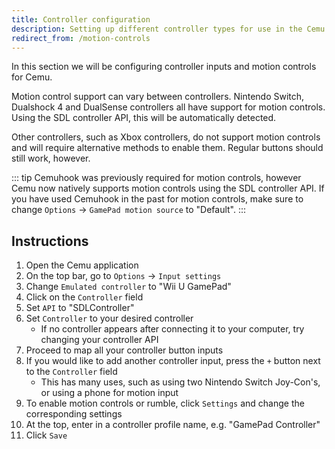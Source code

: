 ```yaml
---
title: Controller configuration
description: Setting up different controller types for use in the Cemu emulator.
redirect_from: /motion-controls
---
```


In this section we will be configuring controller inputs and motion controls for Cemu.

Motion control support can vary between controllers. Nintendo Switch, Dualshock 4 and DualSense controllers all have support for motion controls. Using the SDL controller API, this will be automatically detected.

Other controllers, such as Xbox controllers, do not support motion controls and will require alternative methods to enable them. Regular buttons should still work, however.

::: tip
Cemuhook was previously required for motion controls, however Cemu now natively supports motion controls using the SDL controller API. If you have used Cemuhook in the past for motion controls, make sure to change `Options` -> `GamePad motion source` to "Default".
:::

## Instructions

1. Open the Cemu application
1. On the top bar, go to `Options` -> `Input settings`
1. Change `Emulated controller` to "Wii U GamePad"
1. Click on the `Controller` field
1. Set `API` to "SDLController" 
1. Set `Controller` to your desired controller
    - If no controller appears after connecting it to your computer, try changing your controller API
1. Proceed to map all your controller button inputs
1. If you would like to add another controller input, press the `+` button next to the `Controller` field
    - This has many uses, such as using two Nintendo Switch Joy-Con's, or using a phone for motion input
1. To enable motion controls or rumble, click `Settings` and change the corresponding settings
1. At the top, enter in a controller profile name, e.g. "GamePad Controller"
1. Click `Save`
